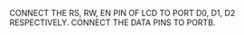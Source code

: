 CONNECT THE RS, RW, EN PIN OF LCD TO PORT D0, D1, D2 RESPECTIVELY.
CONNECT THE DATA PINS TO PORTB. 
